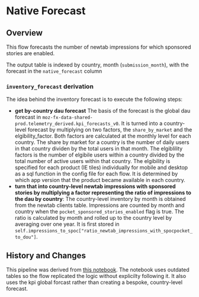 # Native Forecast

## Overview
This flow forecasts the number of newtab impressions for which sponsored stories are enabled.

The output table is indexed by country, month (`submission_month`), with the forecast in the `native_forecast` column

### `inventory_forecast` derivation
The idea behind the inventory forecast is to execute the following steps:
- **get by-country dau forecast** The basis of the forecast is the global dau forecast in `moz-fx-data-shared-prod.telemetry_derived.kpi_forecasts_v0`.  It is turned into a country-level forecast by multiplying on two factors, the `share_by_market` and the elgibility_factor.  Both factors are calculated at the monthly level for each country.  The share by market for a country is the number of daily users in that country dividen by the total users in that month.  The elgiblility factors is the number of elgibile users within a country divided by the total number of active users within that country.  The elgibility is specified for each product (IE tiles) individually for mobile and desktop as a sql function in the config file for each flow.  It is determined by which app version that the product became available in each country.
- **turn that into country-level newtab impressions with sponsored stories by multiplying a factor representing the ratio of impressions to the dau by country**: The country-level inventory by month is obtained from the newtab clients table.  Impressions are counted by month and country when the `pocket_sponsored_stories_enabled` flag is true.  The ratio is calculated by month and rolled up to the country level by averaging over one year.  It is first stored in `self.impressions_to_spoc["ratio_newtab_impressions_with_spocpocket_to_dou"]`.

## History and Changes
This pipeline was derived from [this notebook](https://colab.research.google.com/drive/1zP1e02wp-ufv0lAR0PdUddILwF-9k-YI#scrollTo=SW7oxckRn0ov).  The notebook uses outdated tables so the flow replicated the logic without explicilty following it.  It also uses the kpi global forcast rather than creating a bespoke, country-level forecast.